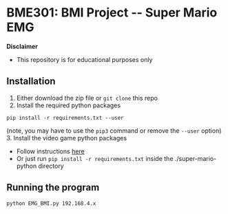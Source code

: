 # BME301: BMI Project -- Super Mario EMG
**Disclaimer**
* This repository is for educational purposes only
## Installation
1. Either download the zip file or ````git clone```` this repo
2. Install the required python packages
````
pip install -r requirements.txt --user
````
(note, you may have to use the ````pip3```` command or remove the ````--user```` option)
3. Install the video game python packages
* Follow instructions [here](https://github.com/mx0c/super-mario-python)
* Or just run ````pip install -r requirements.txt```` inside the ./super-mario-python directory

## Running the program
````
python EMG_BMI.py 192.168.4.x
````